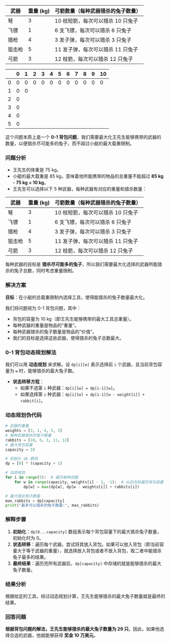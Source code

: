 
| 武器  | 重量 (kg) | 弓箭数量（每种武器猎杀的兔子数量）    |
| --- | ------- | -------------------- |
| 弩   | 3       | 10 枝短箭，每次可以猎杀 10 只兔子 |
| 飞镖  | 1       | 6 支飞镖，每次可以猎杀 6 只兔子   |
| 猎枪  | 4       | 3 发子弹，每次可以猎杀 3 只兔子   |
| 狙击枪 | 5       | 11 发子弹，每次可以猎杀 11 只兔子 |
| 弓箭  | 3       | 12 枝箭，每次可以猎杀 12 只兔子  |

|     | 0   | 1   | 2   | 3   | 4   | 5   | 6   | 7   | 8   | 9   | 10  |
| --- | --- | --- | --- | --- | --- | --- | --- | --- | --- | --- | --- |
| 0   | 0   | 0   | 0   | 0   | 0   | 0   | 0   | 0   | 0   | 0   | 0   |
| 1   | 0   | 0   |     |     |     |     |     |     |     |     |     |
| 2   | 0   |     |     |     |     |     |     |     |     |     |     |
| 3   | 0   |     |     |     |     |     |     |     |     |     |     |
| 4   | 0   |     |     |     |     |     |     |     |     |     |     |
| 5   | 0   |     |     |     |     |     |     |     |     |     |     |

这个问题本质上是一个 **0-1 背包问题**，我们需要最大化王先生能够携带的武器的数量，以便猎杀尽可能多的兔子，而不超过小艇的最大载重限制。

### 问题分析

- 王先生的体重是 75 kg。
- 小艇的最大载重是 85 kg，意味着他所能携带的物品的总重量不能超过 **85 kg - 75 kg = 10 kg**。
- 王先生可以选择以下 5 种武器，每种武器有对应的重量和猎杀数量：

| 武器  | 重量 (kg) | 弓箭数量（每种武器猎杀的兔子数量）    |
| --- | ------- | -------------------- |
| 弩   | 3       | 10 枝短箭，每次可以猎杀 10 只兔子 |
| 飞镖  | 1       | 6 支飞镖，每次可以猎杀 6 只兔子   |
| 猎枪  | 4       | 3 发子弹，每次可以猎杀 3 只兔子   |
| 狙击枪 | 5       | 11 发子弹，每次可以猎杀 11 只兔子 |
| 弓箭  | 3       | 12 枝箭，每次可以猎杀 12 只兔子  |

每种武器的目标是 **猎杀尽可能多的兔子**，所以我们需要最大化选择的武器所能猎杀的兔子总数，同时考虑重量限制。

### 解决方案

**目标**：在小艇的总载重限制内选择工具，使得能猎杀的兔子数量最大化。

我们将问题视为 0-1 背包问题，其中：

- 背包的容量为 10 kg（即王先生能够携带的最大工具总重量）。
- 每种武器的重量是物品的“重量”。
- 每种武器猎杀的兔子数量是物品的“价值”。
- 我们的目标是选择这些武器，使得猎杀的兔子总数最大。

### 0-1 背包动态规划解法

我们可以用 **动态规划** 来求解。设 `dp[i][w]` 表示选择前 `i` 个武器，且当前背包容量为 `w` 时，能够猎杀的最大兔子数。

- **状态转移方程**：
  - 如果不选第 `i` 种武器：`dp[i][w] = dp[i-1][w]`。
  - 如果选择第 `i` 种武器：`dp[i][w] = dp[i-1][w - weight[i]] + rabbit[i]`。

### 动态规划伪代码

```python
# 武器的重量
weights = [3, 1, 4, 5, 3]
# 每种武器猎杀的兔子数量
rabbits = [10, 6, 3, 11, 12]
# 最大背包容量
capacity = 10

# 初始化 dp 数组
dp = [0] * (capacity + 1)

# 动态规划
for i in range(5):  # 遍历每种武器
    for w in range(capacity, weights[i] - 1, -1):  # 从后向前遍历背包容量
        dp[w] = max(dp[w], dp[w - weights[i]] + rabbits[i])

# 最大猎杀兔子数量
max_rabbits = dp[capacity]
print("最多可以猎杀的兔子数量:", max_rabbits)
```

### 解释步骤

1. **初始化**：`dp[0...capacity]` 数组表示每个背包容量下的最大猎杀兔子数量，初始化时为 0。
2. **状态转移**：遍历每个武器，尝试将其放入背包。如果可以放入背包（即当前容量大于等于武器的重量），就选择放入背包或者不放入背包，取二者中能猎杀兔子最多的结果。
3. **最终结果**：遍历完所有武器后，`dp[capacity]` 中存储的就是能够猎杀的最大兔子数量。

### 结果分析

根据给定的工具，经过动态规划计算，王先生能够猎杀的最大兔子数量就是最终的结果。

### 回答问题

**根据背包问题的解法，王先生能够猎杀的最大兔子数量为 29 只**。因此，如果他选择合适的武器，他就能够获得 **奖金 10 万美元**。

